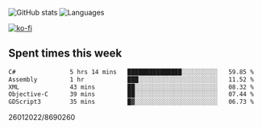![GitHub stats](https://github-readme-stats.vercel.app/api?username=emipa606&theme=github_dark&show_icons=true) 
![Languages](https://github-readme-stats.vercel.app/api/top-langs/?username=emipa606&theme=github_dark&layout=compact)

[![ko-fi](https://ko-fi.com/img/githubbutton_sm.svg)](https://ko-fi.com/G2G55DDYD)

## Spent times this week
<!--START_SECTION:waka-->

```txt
C#               5 hrs 14 mins   ███████████████░░░░░░░░░░   59.85 %
Assembly         1 hr            ███░░░░░░░░░░░░░░░░░░░░░░   11.52 %
XML              43 mins         ██░░░░░░░░░░░░░░░░░░░░░░░   08.32 %
Objective-C      39 mins         ██░░░░░░░░░░░░░░░░░░░░░░░   07.44 %
GDScript3        35 mins         █▓░░░░░░░░░░░░░░░░░░░░░░░   06.73 %
```

<!--END_SECTION:waka-->


26012022/8690260
